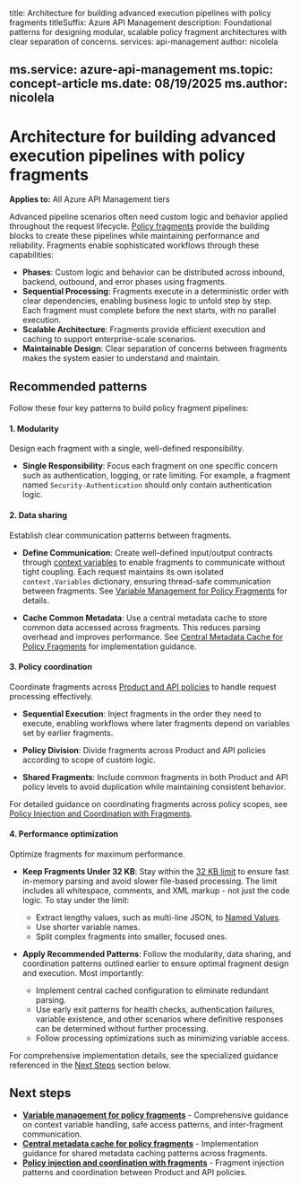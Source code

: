 title: Architecture for building advanced execution pipelines with policy fragments
titleSuffix: Azure API Management
description: Foundational patterns for designing modular, scalable policy fragment architectures with clear separation of concerns.
services: api-management
author: nicolela

ms.service: azure-api-management
ms.topic: concept-article
ms.date: 08/19/2025
ms.author: nicolela 
---

# Architecture for building advanced execution pipelines with policy fragments

**Applies to:** All Azure API Management tiers

Advanced pipeline scenarios often need custom logic and behavior applied throughout the request lifecycle. [Policy fragments](policy-fragments.md) provide the building blocks to create these pipelines while maintaining performance and reliability. Fragments enable sophisticated workflows through these capabilities:

- **Phases**: Custom logic and behavior can be distributed across inbound, backend, outbound, and error phases using fragments.
- **Sequential Processing**: Fragments execute in a deterministic order with clear dependencies, enabling business logic to unfold step by step. Each fragment must complete before the next starts, with no parallel execution.
- **Scalable Architecture**: Fragments provide efficient execution and caching to support enterprise-scale scenarios. 
- **Maintainable Design**: Clear separation of concerns between fragments makes the system easier to understand and maintain.

## Recommended patterns

Follow these four key patterns to build policy fragment pipelines:

#### 1. Modularity

Design each fragment with a single, well-defined responsibility.

- **Single Responsibility**: Focus each fragment on one specific concern such as authentication, logging, or rate limiting. For example, a fragment named `Security-Authentication` should only contain authentication logic.

#### 2. Data sharing

Establish clear communication patterns between fragments.

- **Define Communication**: Create well-defined input/output contracts through [context variables](api-management-policy-expressions#ContextVariables) to enable fragments to communicate without tight coupling. Each request maintains its own isolated `context.Variables` dictionary, ensuring thread-safe communication between fragments. See [Variable Management for Policy Fragments](fragment-variable-mgmt.md) for details.

- **Cache Common Metadata**: Use a central metadata cache to store common data accessed across fragments. This reduces parsing overhead and improves performance. See [Central Metadata Cache for Policy Fragments](fragment-metadata-cache.md) for implementation guidance.

#### 3. Policy coordination

Coordinate fragments across [Product and API policies](api-management-howto-policies#scopes) to handle request processing effectively.

- **Sequential Execution**: Inject fragments in the order they need to execute, enabling workflows where later fragments depend on variables set by earlier fragments.

- **Policy Division**: Divide fragments across Product and API policies according to scope of custom logic.

- **Shared Fragments**: Include common fragments in both Product and API policy levels to avoid duplication while maintaining consistent behavior.

For detailed guidance on coordinating fragments across policy scopes, see [Policy Injection and Coordination with Fragments](fragment-policy-coordination.md).

#### 4. Performance optimization

Optimize fragments for maximum performance.

- **Keep Fragments Under 32 KB**: Stay within the [32 KB limit](policy-fragments.md) to ensure fast in-memory parsing and avoid slower file-based processing. The limit includes all whitespace, comments, and XML markup - not just the code logic. To stay under the limit:
  - Extract lengthy values, such as multi-line JSON, to [Named Values](api-management-howto-properties.md).
  - Use shorter variable names.
  - Split complex fragments into smaller, focused ones.

- **Apply Recommended Patterns**: Follow the modularity, data sharing, and coordination patterns outlined earlier to ensure optimal fragment design and execution. Most importantly:
  - Implement central cached configuration to eliminate redundant parsing.
  - Use early exit patterns for health checks, authentication failures, variable existence, and other scenarios where definitive responses can be determined without further processing.
  - Follow processing optimizations such as minimizing variable access.

For comprehensive implementation details, see the specialized guidance referenced in the [Next Steps](fragment-pipeline-architecture#next-steps) section below.

## Next steps

- **[Variable management for policy fragments](fragment-variable-mgmt.md)** - Comprehensive guidance on context variable handling, safe access patterns, and inter-fragment communication.
- **[Central metadata cache for policy fragments](fragment-metadata-cache.md)** - Implementation guidance for shared metadata caching patterns across fragments.
- **[Policy injection and coordination with fragments](fragment-policy-coordination.md)** - Fragment injection patterns and coordination between Product and API policies.